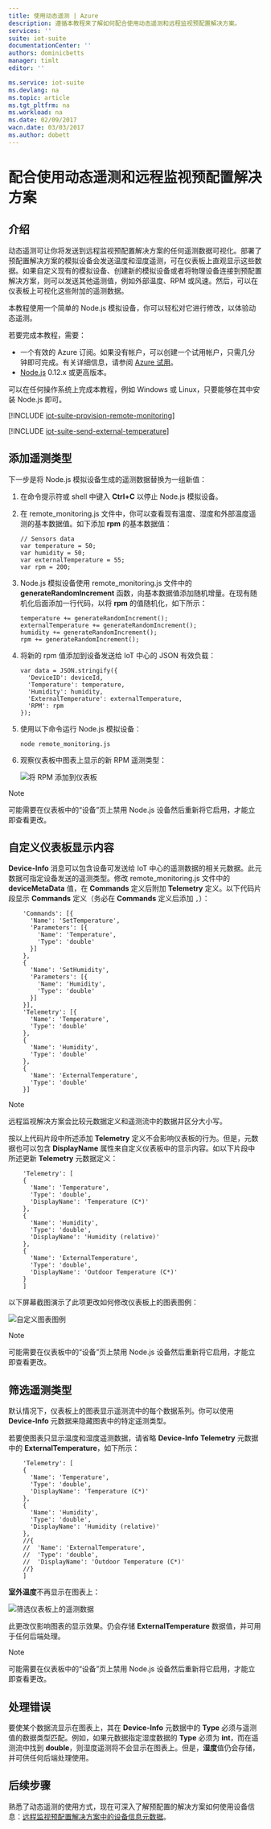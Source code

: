 ```yaml
---
title: 使用动态遥测 | Azure
description: 遵循本教程来了解如何配合使用动态遥测和远程监视预配置解决方案。
services: ''
suite: iot-suite
documentationCenter: ''
authors: dominicbetts
manager: timlt
editor: ''

ms.service: iot-suite
ms.devlang: na
ms.topic: article
ms.tgt_pltfrm: na
ms.workload: na
ms.date: 02/09/2017
wacn.date: 03/03/2017
ms.author: dobett
---
```


# 配合使用动态遥测和远程监视预配置解决方案
## 介绍
动态遥测可让你将发送到远程监视预配置解决方案的任何遥测数据可视化。部署了预配置解决方案的模拟设备会发送温度和湿度遥测，可在仪表板上直观显示这些数据。如果自定义现有的模拟设备、创建新的模拟设备或者将物理设备连接到预配置解决方案，则可以发送其他遥测值，例如外部温度、RPM 或风速。然后，可以在仪表板上可视化这些附加的遥测数据。

本教程使用一个简单的 Node.js 模拟设备，你可以轻松对它进行修改，以体验动态遥测。

若要完成本教程，需要：

- 一个有效的 Azure 订阅。如果没有帐户，可以创建一个试用帐户，只需几分钟即可完成。有关详细信息，请参阅 [Azure 试用][lnk_free_trial]。
- [Node.js][lnk-node] 0.12.x 或更高版本。

可以在任何操作系统上完成本教程，例如 Windows 或 Linux，只要能够在其中安装 Node.js 即可。

[!INCLUDE [iot-suite-provision-remote-monitoring](../../includes/iot-suite-provision-remote-monitoring.md)]

[!INCLUDE [iot-suite-send-external-temperature](../../includes/iot-suite-send-external-temperature.md)]

## 添加遥测类型

下一步是将 Node.js 模拟设备生成的遥测数据替换为一组新值：

1. 在命令提示符或 shell 中键入 **Ctrl+C** 以停止 Node.js 模拟设备。

2. 在 remote\_monitoring.js 文件中，你可以查看现有温度、湿度和外部温度遥测的基本数据值。如下添加 **rpm** 的基本数据值：

    ```
    // Sensors data
    var temperature = 50;
    var humidity = 50;
    var externalTemperature = 55;
    var rpm = 200;
    ```

3. Node.js 模拟设备使用 remote\_monitoring.js 文件中的 **generateRandomIncrement** 函数，向基本数据值添加随机增量。在现有随机化后面添加一行代码，以将 **rpm** 的值随机化，如下所示：

    ```
    temperature += generateRandomIncrement();
    externalTemperature += generateRandomIncrement();
    humidity += generateRandomIncrement();
    rpm += generateRandomIncrement();
    ```

4. 将新的 rpm 值添加到设备发送给 IoT 中心的 JSON 有效负载：

    ```
    var data = JSON.stringify({
      'DeviceID': deviceId,
      'Temperature': temperature,
      'Humidity': humidity,
      'ExternalTemperature': externalTemperature,
      'RPM': rpm
    });
    ```

5. 使用以下命令运行 Node.js 模拟设备：

    ```
    node remote_monitoring.js
    ```

6. 观察仪表板中图表上显示的新 RPM 遥测类型：

    ![将 RPM 添加到仪表板][image3]  

> [!NOTE]
> 可能需要在仪表板中的“设备”页上禁用 Node.js 设备然后重新将它启用，才能立即查看更改。

## 自定义仪表板显示内容

**Device-Info** 消息可以包含设备可发送给 IoT 中心的遥测数据的相关元数据。此元数据可指定设备发送的遥测类型。修改 remote\_monitoring.js 文件中的 **deviceMetaData** 值，在 **Commands** 定义后附加 **Telemetry** 定义。以下代码片段显示 **Commands** 定义（务必在 **Commands** 定义后添加 `,`）：

```
    'Commands': [{
      'Name': 'SetTemperature',
      'Parameters': [{
        'Name': 'Temperature',
        'Type': 'double'
      }]
    },
    {
      'Name': 'SetHumidity',
      'Parameters': [{
        'Name': 'Humidity',
        'Type': 'double'
      }]
    }],
    'Telemetry': [{
      'Name': 'Temperature',
      'Type': 'double'
    },
    {
      'Name': 'Humidity',
      'Type': 'double'
    },
    {
      'Name': 'ExternalTemperature',
      'Type': 'double'
    }]
```

> [!NOTE]
> 远程监视解决方案会比较元数据定义和遥测流中的数据并区分大小写。

按以上代码片段中所述添加 **Telemetry** 定义不会影响仪表板的行为。但是，元数据也可以包含 **DisplayName** 属性来自定义仪表板中的显示内容。如以下片段中所述更新 **Telemetry** 元数据定义：

```
    'Telemetry': [
    {
      'Name': 'Temperature',
      'Type': 'double',
      'DisplayName': 'Temperature (C*)'
    },
    {
      'Name': 'Humidity',
      'Type': 'double',
      'DisplayName': 'Humidity (relative)'
    },
    {
      'Name': 'ExternalTemperature',
      'Type': 'double',
      'DisplayName': 'Outdoor Temperature (C*)'
    }
    ]
```

以下屏幕截图演示了此项更改如何修改仪表板上的图表图例：

![自定义图表图例][image4]  

> [!NOTE]
> 可能需要在仪表板中的“设备”页上禁用 Node.js 设备然后重新将它启用，才能立即查看更改。

## 筛选遥测类型

默认情况下，仪表板上的图表显示遥测流中的每个数据系列。你可以使用 **Device-Info** 元数据来隐藏图表中的特定遥测类型。

若要使图表只显示温度和湿度遥测数据，请省略 **Device-Info** **Telemetry** 元数据中的 **ExternalTemperature**，如下所示：

```
    'Telemetry': [
    {
      'Name': 'Temperature',
      'Type': 'double',
      'DisplayName': 'Temperature (C*)'
    },
    {
      'Name': 'Humidity',
      'Type': 'double',
      'DisplayName': 'Humidity (relative)'
    },
    //{
    //  'Name': 'ExternalTemperature',
    //  'Type': 'double',
    //  'DisplayName': 'Outdoor Temperature (C*)'
    //}
    ]
```

**室外温度**不再显示在图表上：

![筛选仪表板上的遥测数据][image5]  

此更改仅影响图表的显示效果。仍会存储 **ExternalTemperature** 数据值，并可用于任何后端处理。

> [!NOTE]
> 可能需要在仪表板中的“设备”页上禁用 Node.js 设备然后重新将它启用，才能立即查看更改。

## 处理错误

要使某个数据流显示在图表上，其在 **Device-Info** 元数据中的 **Type** 必须与遥测值的数据类型匹配。例如，如果元数据指定湿度数据的 **Type** 必须为 **int**，而在遥测流中找到 **double**，则湿度遥测将不会显示在图表上。但是，**湿度**值仍会存储，并可供任何后端处理使用。

## 后续步骤

熟悉了动态遥测的使用方式，现在可深入了解预配置的解决方案如何使用设备信息：[远程监视预配置解决方案中的设备信息元数据][lnk-devinfo]。

[lnk-devinfo]: ./iot-suite-remote-monitoring-device-info.md
[image1]: ./media/iot-suite-dynamic-telemetry/image1.png
[image2]: ./media/iot-suite-dynamic-telemetry/image2.png
[image3]: ./media/iot-suite-dynamic-telemetry/image3.png
[image4]: ./media/iot-suite-dynamic-telemetry/image4.png
[image5]: ./media/iot-suite-dynamic-telemetry/image5.png

[lnk_free_trial]: https://www.azure.cn/pricing/1rmb-trial/
[lnk-node]: http://nodejs.org

<!---HONumber=Mooncake_1226_2016-->
<!--Update_Description:update meta properties-->